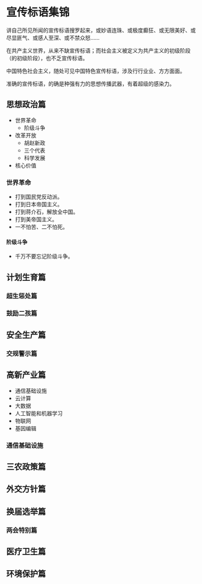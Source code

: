 # 宣传标语集锦 #

讲自己所见所闻的宣传标语搜罗起来，或妙语连珠、或极度癫狂、或无限美好、或尽显匪气、或感人至深、或不禁众怒……

在共产主义世界，从来不缺宣传标语；而社会主义被定义为共产主义的初级阶段（的初级阶段），也不乏宣传标语。

中国特色社会主义，随处可见中国特色宣传标语，涉及行行业业、方方面面。

准确的宣传标语，的确是种强有力的思想传播武器，有着超级的感染力。

## 思想政治篇 ##

- 世界革命
  - 阶级斗争
- 改革开放
  - 胡赵新政
  - 三个代表
  - 科学发展
- 核心价值

### 世界革命 ###

- 打到国民党反动派。
- 打到日本帝国主义。
- 打到蒋介石，解放全中国。
- 打到美帝国主义。
- 一不怕苦、二不怕死。

#### 阶级斗争 ####

- 千万不要忘记阶级斗争。

## 计划生育篇 ##

### 超生惩处篇 ###

### 鼓励二孩篇 ###

## 安全生产篇 ##

### 交规警示篇 ###

## 高新产业篇 ##

- 通信基础设施
- 云计算
- 大数据
- 人工智能和机器学习
- 物联网
- 基因编辑

### 通信基础设施 ###

## 三农政策篇 ##

## 外交方针篇 ##

## 换届选举篇 ##

### 两会特别篇 ###

## 医疗卫生篇 ##

## 环境保护篇 ##
